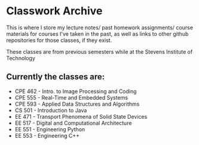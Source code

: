 # Classwork Archive

This is where I store my lecture notes/ past homework assignments/ course materials for courses I've taken in the past, as well as links to other github repositories for those classes, if they exist.

These classes are from previous semesters while at the Stevens Institute of Technology

## Currently the classes are:
* CPE 462 - Intro. to Image Processing and Coding
* CPE 555 - Real-Time and Embedded Systems
* CPE 593 - Applied Data Structures and Algorithms
* CS  501 - Introduction to Java
* EE  471 - Transport Phenomena of Solid State Devices
* EE  517 - Digital and Computational Architecture
* EE  551 - Engineering Python
* EE  553 - Engineering C++

